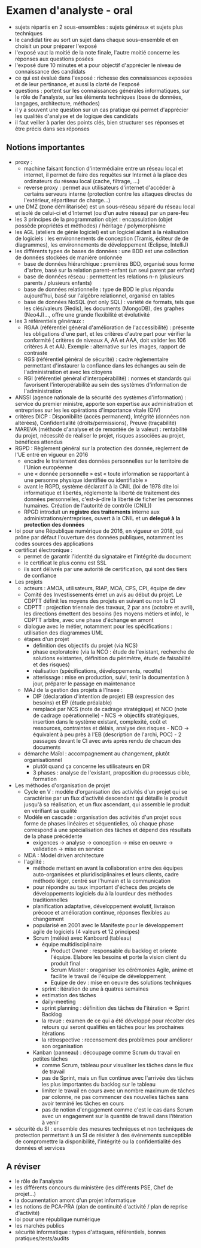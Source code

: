 # Examen d'analyste - oral

- sujets répartis en 2 sous-ensembles : sujets généraux et sujets plus techniques
- le candidat tire au sort un sujet dans chaque sous-ensemble et en choisit un pour préparer l'exposé
- l'exposé vaut la moitié de la note finale, l'autre moitié concerne les réponses aux questions posées
- l'exposé dure 10 minutes et a pour objectif d'apprécier le niveau de connaissance des candidats
- ce qui est évalué dans l'exposé : richesse des connaissances exposées et de leur pertinance, et aussi la clarté de l'exposé
- questions : portent sur les connaissances générales informatiques, sur le rôle de l'analyste, sur les éléments techniques (base de données, langages, architecture, méthodes)
- il y a souvent une question sur un cas pratique qui permet d'apprécier les qualités d'analyse et de logique des candidats
- il faut veiller à parler des points clés, bien structurer ses réponses et être précis dans ses réponses


## Notions importantes

- proxy :
	- machine faisant fonction d'intermédiaire entre un réseau local et internet, il permet de faire des requêtes sur Internet à la place des ordinateurs du réseau local (cache, filtrage, ...)
	- reverse proxy : permet aux utilisateurs d'internet d'accéder à certains serveurs interne (protection contre les attaques directes de l'extérieur, répartiteur de charge...)
- une DMZ (zone démilitarisée) est un sous-réseau séparé du réseau local et isolé de celui-ci et d'Internet (ou d'un autre réseau) par un pare-feu
- les 3 principes de la programmation objet : encapsulation (objet possède propriétés et méthodes) / héritage / polymorphisme
- les AGL (ateliers de génie logiciel) est un logiciel aidant à la réalisation de logiciels : les environnements de conception (Tramis, éditeur de de diagrammes), les environnements de développement (Eclipse, IntelliJ)
- les différents types de bases de données : une BDD est une collection de données stockées de manière ordonnée
	- base de données hiérarchique : premières BDD, organisé sous forme d'arbre, basé sur la relation parent-enfant (un seul parent par enfant)
	- base de données réseau : permettent les relations n-n (plusieurs parents / plusieurs enfants)
	- base de données relationnelle : type de BDD le plus répandu aujourd'hui, basé sur l'algèbre relationnel, organisé en tables
	- base de données NoSQL (not only SQL)  : variété de formats, tels que les clés/valeurs (Redis), les documents (MongoDB), des graphes (Neo4J)..., offre une grande flexibilité et évolutivité
- les 3 référentiels généraux :
	- RGAA (référentiel général d'amélioration de l'accessibilité) : présente les obligations d'une part, et les critères d'autre part pour vérifier la conformité ( critères de niveaux A, AA et AAA, doit valider les 106 critères A et AA). Exemple : alternative sur les images, rapport de contraste
	- RGS (référentiel général de sécurité) : cadre règlementaire permettant d'instaurer la confiance dans les échanges au sein de l'administration et avec les citoyens
	- RGI (référentiel général d'interopérabilité) : normes et standards qui favorisent l'interopérabilité au sein des systèmes d'information de l'administration
- ANSSI (agence nationale de la sécurité des systèmes d'information) : service du premier ministre, apporte son expertise aux administration et entreprises sur les les opérations d'importance vitale (OIV)
- critères DICP : Disponibilité (accès permanent), Intégrité (données non altérées), Confidentialité (droits/permissions), Preuve (traçabilité)
- MAREVA (méthode d'analyse et de remontée de la valeur) : rentabilité du projet, nécessité de réaliser le projet, risques associées au projet, bénéfices attendus
- RGPD : Règlement général sur la protection des donnée, règlement de l'UE entré en vigueur en 2016
	- encadre le traitement des données personnelles sur le territoire de l’Union européenne
	- une « donnée personnelle » est « toute information se rapportant à une personne physique identifiée ou identifiable »
	- avant le RGPD, système déclaratif à la CNIL (loi de 1978 dite loi informatique et libertés, réglemente la liberté de traitement des données personnelles, c'est-à-dire la liberté de ficher les personnes humaines. Création de l'autorité de contrôle (CNIL))
	- RPGD introduit un **registre des traitements** interne aux administrations/entreprises, ouvert à la CNIL et un **delegué à la protection des données**
- loi pour une République numérique de 2016, en vigueur en 2018, qui prône par défaut l'ouverture des données publiques, notamment les codes sources des applications
- certificat électronique :
	- permet de garantir l'identité du signataire et l'intégrité du document
	- le certificat le plus connu est SSL
	- ils sont délivrés par une autorité de certification, qui sont des tiers de confiance
- Les projets
	- acteurs : AMOA, utilisateurs, RIAP, MOA, CPS, CPI, équipe de dev
	- Comité des Investissements émet un avis au début du projet. Le CDPTT définit les moyens des projets en suivant ou non le CI
	- CDPTT : projection triennale des travaux, 2 par ans (octobre et avril), les directions émettent des besoins (les moyens métiers et info), le CDPTT arbitre, avec une phase d'échange en amont
	- dialogue avec le métier, notamment pour les spécifications : utilisation des diagrammes UML
	- étapes d'un projet
		- définition des objectifs du projet (via NCS)
		- phase exploratoire (via la NCO : étude de l'existant, recherche de solutions existantes, définition du périmètre, étude de faisabilité et des risques)
		- réalisation (spécifications, développements, recette)
		- atterissage : mise en production, suivi, tenir la documentation à jour, préparer le passage en maintenance
	- MAJ de la gestion des projets à l'Insee :
		- DIP (déclaration d'intention de projet) EB (expression des besoins) et EP (étude préalable)
		- remplacé par NCS (note de cadrage stratégique) et NCO (note de cadrage opérationnelle) - NCS -> objectifs stratégiques, insertion dans le système existant, complexité, coût et ressources, contraintes et délais, analyse des risques - NCO -> équivalent à peu près à l'EB (description de l'archi, POC) - 2 passages devant le CI avec avis après rendu de chacun des documents
	- démarche Maïol : accompagnement au changement, plutôt organisationnel
		- plutôt quand ça concerne les utilisateurs en DR
		- 3 phases : analyse de l'existant, proposition du processus cible, formation
- Les méthodes d'organisation de projet
	- Cycle en V : modèle d'organisation des activités d'un projet qui se caractérise par un flux d'activité descendant qui détaille le produit jusqu'à sa réalisation, et un flux ascendant, qui assemble le produit en vérifiant sa qualité
	- Modèle en cascade : organisation des activités d'un projet sous forme de phases linéaires et séquentielles, où chaque phase correspond à une spécialisation des tâches et dépend des résultats de la phase précédente
		- exigences -> analyse -> conception -> mise en oeuvre -> validation -> mise en service
	- MDA : Model driven architecture
	- l'agilité :
		- méthode mettant en avant la collaboration entre des équipes auto-organisées et pluridisciplinaires et leurs clients, cadre méthodo léger, centré sur l'humain et la communication
		- pour répondre au taux important d'échecs des projets de développements logiciels du à la lourdeur des méthodes traditionnelles
		- planification adaptative, développement évolutif, livraison précoce et amélioration continue, réponses flexibles au changement
		- popularisé en 2001 avec le Manifeste pour le développement agile de logiciels (4 valeurs et 12 principes)
		- Scrum (mélée) avec Kanboard (tableau)
			- équipe multidisciplinaire
				- Product Owner : responsable du backlog et oriente l'équipe. Elabore les besoins et porte la vision client du produit final
				- Scrum Master : oraganiser les cérémonies Agile, anime et facilite le travail de l'équipe de développement
				- Equipe de dev : mise en oeuvre des solutions techniques
			- sprint : itération de une à quatres semaines
			- estimation des tâches
			- daily-meeting
			- sprint planning : définition des tâches de l'itération => Sprint Backlog
			- la revue : examen de ce qui a été développé pour récolter des retours qui seront qualifiés en tâches pour les prochaines itérations
			- la rétrospective : recensement des problèmes pour améliorer son organisation
		- Kanban (panneau) : découpage comme Scrum du travail en petites tâches
			- comme Scrum, tableau pour visualiser les tâches dans le flux de travail
			- pas de Sprint, mais un flux continue avec l'arrivée des tâches les plus importantes du backlog sur le tableau
			- limiter le travail en cours avec un nombre maximum de tâches par colonne, ne pas commencer des nouvelles tâches sans avoir terminé les tâches en cours
			- pas de notion d'engagement comme c'est le cas dans Scrum avec un engagement sur la quantité de travail dans l'itération à venir
- sécurité du SI : ensemble des mesures techniques et non techniques de protection permettant à un SI de résister à des événements susceptible de compromettre la disponibilité, l'intégrité ou la confidentialité des données et services


## A réviser

- le rôle de l'analyste
- les différents concours du ministère (les différents PSE, Chef de projet...)
- la documentation amont d'un projet informatique
- les notions de PCA-PRA (plan de continuité d'activité / plan de reprise d'activité)
- loi pour une république numérique
- les marchés publics
- sécurité informatique : types d'attaques, référentiels, bonnes pratiques/tests/audits
